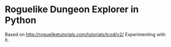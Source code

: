 # Roguelike Dungeon Explorer in Python

Based on http://rogueliketutorials.com/tutorials/tcod/v2/
Experimenting with it.
